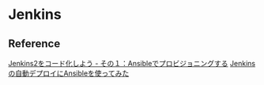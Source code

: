 # Jenkins

## Reference

[Jenkins2をコード化しよう - その１：Ansibleでプロビジョニングする](https://www.soudegesu.com/post/jenkins/jenkins-as-code-with-ansible/)
[Jenkinsの自動デプロイにAnsibleを使ってみた](https://sil.hatenablog.com/entry/jenkins-ansible-deploy)
